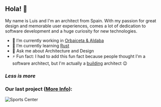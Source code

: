 ## Hola! 👋

My name is Luis and I'm an architect from Spain. With my passion for great design and memorable user experiences, comes a lot of dedication to software development and a huge curiosity for new technologies.

- 🔭 I’m currently working in [Orbaiceta & Aldaba](https://www.orbaiceta-aldaba.com/)
- 🌱 I’m currently learning [Rust](https://www.rust-lang.org/)
- 💬 Ask me about Architecture and Design
- ⚡ Fun fact: I had to add this fun fact because people thought I'm a software architect, but I'm actually a [building]() architect 😉

### *Less is more*

### Our last project ([More Info](https://www.orbaiceta-aldaba.com/projects/polideportivo-en-buztintxuri)):
![Sports Center](https://www.orbaiceta-aldaba.com/_next/image?url=https%3A%2F%2Foral-web.s3.eu-west-3.amazonaws.com%2FLateral_850b1a822e.jpg&w=1920&q=75)

